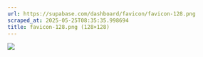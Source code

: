 ```yaml
---
url: https://supabase.com/dashboard/favicon/favicon-128.png
scraped_at: 2025-05-25T08:35:35.998694
title: favicon-128.png (128×128)
---
```


![](https://supabase.com/dashboard/favicon/favicon-128.png)

